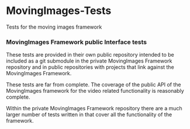 # MovingImages-Tests
Tests for the moving images framework

### MovingImages Framework public Interface tests

These tests are provided in their own public repository intended to be included as a git submodule in the private MovingImages Framework repository and in public repositories with projects that link against the MovingImages Framework.

These tests are far from complete. The coverage of the public API of the MovingImages framework for the video related functionality is reasonably complete.

Within the private MovingImages Framework repository there are a much larger number of tests written in that cover all the functionality of the framework.